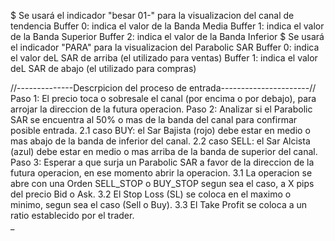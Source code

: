 $ Se usará el indicador "besar 01-" para la visualizacion del canal de tendencia
    Buffer 0: indica el valor de la Banda Media
    Buffer 1: indica el valor de la Banda Superior
    Buffer 2: indica el valor de la Banda Inferior
$ Se usará el indicador "PARA" para la visualizacion del Parabolic SAR
    Buffer 0: indica el valor deL SAR de arriba (el utilizado para ventas)
    Buffer 1: indica el valor deL SAR de abajo (el utilizado para compras)

//--------------Descrpicion del proceso de entrada----------------------//
Paso 1: El precio toca o sobresale el canal (por encima o por debajo), para arrojar la direccion de la futura operacion.
Paso 2: Analizar si el Parabolic SAR se encuentra al 50% o mas de la banda del canal para confirmar posible entrada.
    2.1 caso BUY: el Sar Bajista (rojo) debe estar en medio o mas abajo de la banda de inferior del canal.
    2.2 caso SELL: el Sar Alcista (azul) debe estar en medio o mas arriba de la banda de superior del canal.
Paso 3: Esperar a que surja un Parabolic SAR a favor de la direccion de la futura operacion, en ese momento abrir la operacion.
    3.1 La operacion se abre con una Orden SELL_STOP o BUY_STOP segun sea el caso, a X pips del precio Bid o Ask.
    3.2 El Stop Loss (SL) se coloca en el maximo o minimo, segun sea el caso (Sell o Buy).
    3.3 El Take Profit se coloca a un ratio establecido por el trader.  
_